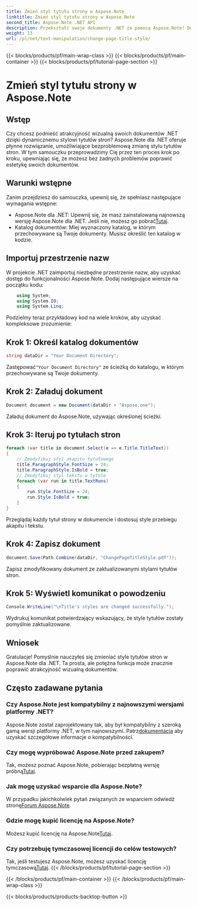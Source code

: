 ```yaml
---
title: Zmień styl tytułu strony w Aspose.Note
linktitle: Zmień styl tytułu strony w Aspose.Note
second_title: Aspose.Note .NET API
description: Przekształć swoje dokumenty .NET za pomocą Aspose.Note! Dowiedz się, jak łatwo zmieniać style tytułów stron. Podnieś estetykę w kilku prostych krokach.
weight: 13
url: /pl/net/text-manipulation/change-page-title-style/
---
```


{{< blocks/products/pf/main-wrap-class >}}
{{< blocks/products/pf/main-container >}}
{{< blocks/products/pf/tutorial-page-section >}}

# Zmień styl tytułu strony w Aspose.Note

## Wstęp
Czy chcesz podnieść atrakcyjność wizualną swoich dokumentów .NET dzięki dynamicznemu stylowi tytułów stron? Aspose.Note dla .NET oferuje płynne rozwiązanie, umożliwiające bezproblemową zmianę stylu tytułów stron. W tym samouczku przeprowadzimy Cię przez ten proces krok po kroku, upewniając się, że możesz bez żadnych problemów poprawić estetykę swoich dokumentów.
## Warunki wstępne
Zanim przejdziesz do samouczka, upewnij się, że spełniasz następujące wymagania wstępne:
-  Aspose.Note dla .NET: Upewnij się, że masz zainstalowaną najnowszą wersję Aspose.Note dla .NET. Jeśli nie, możesz go pobrać[Tutaj](https://releases.aspose.com/note/net/).
- Katalog dokumentów: Miej wyznaczony katalog, w którym przechowywane są Twoje dokumenty. Musisz określić ten katalog w kodzie.
## Importuj przestrzenie nazw
W projekcie .NET zaimportuj niezbędne przestrzenie nazw, aby uzyskać dostęp do funkcjonalności Aspose.Note. Dodaj następujące wiersze na początku kodu:
```csharp
    using System;
    using System.IO;
    using System.Linq;
```
Podzielmy teraz przykładowy kod na wiele kroków, aby uzyskać kompleksowe zrozumienie:
## Krok 1: Określ katalog dokumentów
```csharp
string dataDir = "Your Document Directory";
```
 Zastępować`"Your Document Directory"` ze ścieżką do katalogu, w którym przechowywane są Twoje dokumenty.
## Krok 2: Załaduj dokument
```csharp
Document document = new Document(dataDir + "Aspose.one");
```
Załaduj dokument do Aspose.Note, używając określonej ścieżki.
## Krok 3: Iteruj po tytułach stron
```csharp
foreach (var title in document.Select(e => e.Title.TitleText))
{
    // Zmodyfikuj styl akapitu tytułowego
    title.ParagraphStyle.FontSize = 24;
    title.ParagraphStyle.IsBold = true;
    // Zmodyfikuj styl tekstu w tytule
    foreach (var run in title.TextRuns)
    {
        run.Style.FontSize = 24;
        run.Style.IsBold = true;
    }
}
```
Przeglądaj każdy tytuł strony w dokumencie i dostosuj style przebiegu akapitu i tekstu.
## Krok 4: Zapisz dokument
```csharp
document.Save(Path.Combine(dataDir, "ChangePageTitleStyle.pdf"));
```
Zapisz zmodyfikowany dokument ze zaktualizowanymi stylami tytułów stron.
## Krok 5: Wyświetl komunikat o powodzeniu
```csharp
Console.WriteLine("\nTitle's styles are changed successfully.");
```
Wydrukuj komunikat potwierdzający wskazujący, że style tytułów zostały pomyślnie zaktualizowane.
## Wniosek
Gratulacje! Pomyślnie nauczyłeś się zmieniać style tytułów stron w Aspose.Note dla .NET. Ta prosta, ale potężna funkcja może znacznie poprawić atrakcyjność wizualną dokumentów.
## Często zadawane pytania
### Czy Aspose.Note jest kompatybilny z najnowszymi wersjami platformy .NET?
 Aspose.Note został zaprojektowany tak, aby był kompatybilny z szeroką gamą wersji platformy .NET, w tym najnowszymi. Patrz[dokumentacja](https://reference.aspose.com/note/net/) aby uzyskać szczegółowe informacje o kompatybilności.
### Czy mogę wypróbować Aspose.Note przed zakupem?
 Tak, możesz poznać Aspose.Note, pobierając bezpłatną wersję próbną[Tutaj](https://releases.aspose.com/).
### Jak mogę uzyskać wsparcie dla Aspose.Note?
 W przypadku jakichkolwiek pytań związanych ze wsparciem odwiedź stronę[Forum Aspose.Note](https://forum.aspose.com/c/note/28).
### Gdzie mogę kupić licencję na Aspose.Note?
 Możesz kupić licencję na Aspose.Note[Tutaj](https://purchase.aspose.com/buy).
### Czy potrzebuję tymczasowej licencji do celów testowych?
 Tak, jeśli testujesz Aspose.Note, możesz uzyskać licencję tymczasową[Tutaj](https://purchase.aspose.com/temporary-license/).
{{< /blocks/products/pf/tutorial-page-section >}}

{{< /blocks/products/pf/main-container >}}
{{< /blocks/products/pf/main-wrap-class >}}

{{< blocks/products/products-backtop-button >}}
